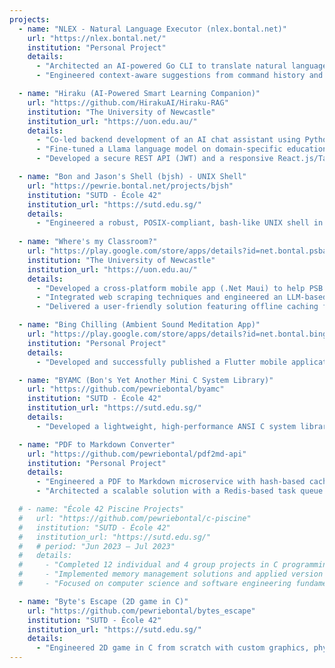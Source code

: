 ```yaml
---
projects:
  - name: "NLEX - Natural Language Executor (nlex.bontal.net)"
    url: "https://nlex.bontal.net/"
    institution: "Personal Project"
    details:
      - "Architected an AI-powered Go CLI to translate natural language into shell commands (Bash, Zsh, PowerShell), simplifying complex terminal operations and enhancing accessibility."
      - "Engineered context-aware suggestions from command history and a rule-based security module to warn of dangerous operations pre-execution, promoting safer usage."

  - name: "Hiraku (AI-Powered Smart Learning Companion)"
    url: "https://github.com/HirakuAI/Hiraku-RAG"
    institution: "The University of Newcastle"
    institution_url: "https://uon.edu.au/"
    details:
      - "Co-led backend development of an AI chat assistant using Python (Flask) & SQLite; integrated a RAG pipeline (LlamaIndex, ChromaDB) for contextual responses from course materials."
      - "Fine-tuned a Llama language model on domain-specific educational data, improving contextual understanding and response accuracy."
      - "Developed a secure REST API (JWT) and a responsive React.js/Tailwind CSS frontend."

  - name: "Bon and Jason's Shell (bjsh) - UNIX Shell"
    url: "https://pewrie.bontal.net/projects/bjsh"
    institution: "SUTD - École 42"
    institution_url: "https://sutd.edu.sg/"
    details:
      - "Engineered a robust, POSIX-compliant, bash-like UNIX shell in C through its full lifecycle: designed and implemented a full command interpretation pipeline (lexer, tokenizer, parser), I/O redirection, piping, signal handling, and job control; optimized for high reliability and performance via comprehensive testing and benchmarking."
      
  - name: "Where's my Classroom?"
    url: "https://play.google.com/store/apps/details?id=net.bontal.psba.whereismyclassroom"
    institution: "The University of Newcastle"
    institution_url: "https://uon.edu.au/"
    details:
      - "Developed a cross-platform mobile app (.Net Maui) to help PSB Academy students locate classrooms in real-time."
      - "Integrated web scraping techniques and engineered an LLM-based system to parse unstructured PDF timetables for accurate room data extraction."
      - "Delivered a user-friendly solution featuring offline caching for accessibility without an internet connection and push notifications for timely room changes."

  - name: "Bing Chilling (Ambient Sound Meditation App)"
    url: "https://play.google.com/store/apps/details?id=net.bontal.bingchilling"
    institution: "Personal Project"
    details:
      - "Developed and successfully published a Flutter mobile application delivering customizable ambient sounds with background audio playback, designed to aid relaxation and focus, utilizing Riverpod for state management."

  - name: "BYAMC (Bon's Yet Another Mini C System Library)"
    url: "https://github.com/pewriebontal/byamc"
    institution: "SUTD - École 42"
    institution_url: "https://sutd.edu.sg/"
    details:
      - "Developed a lightweight, high-performance ANSI C system library providing core functionalities (string manipulation, memory allocation, I/O, math, list operations), achieving an 8% performance improvement in bzero over standard libc."

  - name: "PDF to Markdown Converter"
    url: "https://github.com/pewriebontal/pdf2md-api"
    institution: "Personal Project"
    details:
      - "Engineered a PDF to Markdown microservice with hash-based caching, enabling a 90% reduction in redundant processing by instantly serving previously converted files from cache/database."
      - "Architected a scalable solution with a Redis-based task queue (Celery), achieving 3x throughput over synchronous methods."

  # - name: "École 42 Piscine Projects"
  #   url: "https://github.com/pewriebontal/c-piscine"
  #   institution: "SUTD - École 42"
  #   institution_url: "https://sutd.edu.sg/"
  #   # period: "Jun 2023 – Jul 2023"
  #   details:
  #     - "Completed 12 individual and 4 group projects in C programming, Linux system administration, and shell scripting during the intensive Piscine bootcamp"
  #     - "Implemented memory management solutions and applied version control with Git in a peer-evaluated environment."
  #     - "Focused on computer science and software engineering fundamentals through hands-on C programming challenges."

  - name: "Byte's Escape (2D game in C)"
    url: "https://github.com/pewriebontal/bytes_escape"
    institution: "SUTD - École 42"
    institution_url: "https://sutd.edu.sg/"
    details:
      - "Engineered 2D game in C from scratch with custom graphics, physics, and DFS for map validation."
---
```

